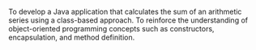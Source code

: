 To develop a Java application that calculates the sum of an arithmetic series using a class-based approach.
To reinforce the understanding of object-oriented programming concepts such as constructors, encapsulation, and method definition.

